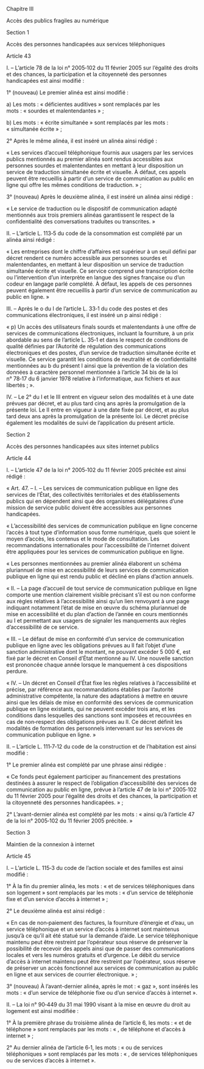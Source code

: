 Chapitre III

Accès des publics fragiles au numérique

Section 1

Accès des personnes handicapées aux services téléphoniques

Article 43

I. – L’article 78 de la loi n° 2005‑102 du 11 février 2005 sur l’égalité des droits et des chances, la participation et la citoyenneté des personnes handicapées est ainsi modifié :

1° (nouveau) Le premier alinéa est ainsi modifié :

a) Les mots : « déficientes auditives » sont remplacés par les mots : « sourdes et malentendantes » ;

b) Les mots : « écrite simultanée » sont remplacés par les mots : « simultanée écrite » ;

2° Après le même alinéa, il est inséré un alinéa ainsi rédigé :

« Les services d’accueil téléphonique fournis aux usagers par les services publics mentionnés au premier alinéa sont rendus accessibles aux personnes sourdes et malentendantes en mettant à leur disposition un service de traduction simultanée écrite et visuelle. À défaut, ces appels peuvent être recueillis à partir d’un service de communication au public en ligne qui offre les mêmes conditions de traduction. » ;

3° (nouveau) Après le deuxième alinéa, il est inséré un alinéa ainsi rédigé :

« Le service de traduction ou le dispositif de communication adapté mentionnés aux trois premiers alinéas garantissent le respect de la confidentialité des conversations traduites ou transcrites. »

II. – L’article L. 113‑5 du code de la consommation est complété par un alinéa ainsi rédigé :

« Les entreprises dont le chiffre d’affaires est supérieur à un seuil défini par décret rendent ce numéro accessible aux personnes sourdes et malentendantes, en mettant à leur disposition un service de traduction simultanée écrite et visuelle. Ce service comprend une transcription écrite ou l’intervention d’un interprète en langue des signes française ou d’un codeur en langage parlé complété. À défaut, les appels de ces personnes peuvent également être recueillis à partir d’un service de communication au public en ligne. »

III. – Après le o du I de l’article L. 33‑1 du code des postes et des communications électroniques, il est inséré un p ainsi rédigé :

« p) Un accès des utilisateurs finals sourds et malentendants à une offre de services de communications électroniques, incluant la fourniture, à un prix abordable au sens de l’article L. 35‑1 et dans le respect de conditions de qualité définies par l’Autorité de régulation des communications électroniques et des postes, d’un service de traduction simultanée écrite et visuelle. Ce service garantit les conditions de neutralité et de confidentialité mentionnées au b du présent I ainsi que la prévention de la violation des données à caractère personnel mentionnée à l’article 34 bis de la loi n° 78‑17 du 6 janvier 1978 relative à l’informatique, aux fichiers et aux libertés ; ».

IV. – Le 2° du I et le III entrent en vigueur selon des modalités et à une date prévues par décret, et au plus tard cinq ans après la promulgation de la présente loi. Le II entre en vigueur à une date fixée par décret, et au plus tard deux ans après la promulgation de la présente loi. Le décret précise également les modalités de suivi de l’application du présent article.

Section 2

Accès des personnes handicapées aux sites internet publics

Article 44

I. – L’article 47 de la loi n° 2005‑102 du 11 février 2005 précitée est ainsi rédigé :

« Art. 47. – I. – Les services de communication publique en ligne des services de l’État, des collectivités territoriales et des établissements publics qui en dépendent ainsi que des organismes délégataires d’une mission de service public doivent être accessibles aux personnes handicapées.

« L’accessibilité des services de communication publique en ligne concerne l’accès à tout type d’information sous forme numérique, quels que soient le moyen d’accès, les contenus et le mode de consultation. Les recommandations internationales pour l’accessibilité de l’internet doivent être appliquées pour les services de communication publique en ligne.

« Les personnes mentionnées au premier alinéa élaborent un schéma pluriannuel de mise en accessibilité de leurs services de communication publique en ligne qui est rendu public et décliné en plans d’action annuels.

« II. – La page d’accueil de tout service de communication publique en ligne comporte une mention clairement visible précisant s’il est ou non conforme aux règles relatives à l’accessibilité ainsi qu’un lien renvoyant à une page indiquant notamment l’état de mise en œuvre du schéma pluriannuel de mise en accessibilité et du plan d’action de l’année en cours mentionnés au I et permettant aux usagers de signaler les manquements aux règles d’accessibilité de ce service.

« III. – Le défaut de mise en conformité d’un service de communication publique en ligne avec les obligations prévues au II fait l’objet d’une sanction administrative dont le montant, ne pouvant excéder 5 000 €, est fixé par le décret en Conseil d’État mentionné au IV. Une nouvelle sanction est prononcée chaque année lorsque le manquement à ces dispositions perdure.

« IV. – Un décret en Conseil d’État fixe les règles relatives à l’accessibilité et précise, par référence aux recommandations établies par l’autorité administrative compétente, la nature des adaptations à mettre en œuvre ainsi que les délais de mise en conformité des services de communication publique en ligne existants, qui ne peuvent excéder trois ans, et les conditions dans lesquelles des sanctions sont imposées et recouvrées en cas de non‑respect des obligations prévues au II. Ce décret définit les modalités de formation des personnels intervenant sur les services de communication publique en ligne. »

II. – L’article L. 111‑7‑12 du code de la construction et de l’habitation est ainsi modifié :

1° Le premier alinéa est complété par une phrase ainsi rédigée :

« Ce fonds peut également participer au financement des prestations destinées à assurer le respect de l’obligation d’accessibilité des services de communication au public en ligne, prévue à l’article 47 de la loi n° 2005‑102 du 11 février 2005 pour l’égalité des droits et des chances, la participation et la citoyenneté des personnes handicapées. » ;

2° L’avant-dernier alinéa est complété par les mots : « ainsi qu’à l’article 47 de la loi n° 2005‑102 du 11 février 2005 précitée. »

Section 3

Maintien de la connexion à internet

Article 45

I. – L’article L. 115‑3 du code de l’action sociale et des familles est ainsi modifié :

1° À la fin du premier alinéa, les mots : « et de services téléphoniques dans son logement » sont remplacés par les mots : « d’un service de téléphonie fixe et d’un service d’accès à internet » ;

2° Le deuxième alinéa est ainsi rédigé :

« En cas de non‑paiement des factures, la fourniture d’énergie et d’eau, un service téléphonique et un service d’accès à internet sont maintenus jusqu’à ce qu’il ait été statué sur la demande d’aide. Le service téléphonique maintenu peut être restreint par l’opérateur sous réserve de préserver la possibilité de recevoir des appels ainsi que de passer des communications locales et vers les numéros gratuits et d’urgence. Le débit du service d’accès à internet maintenu peut être restreint par l’opérateur, sous réserve de préserver un accès fonctionnel aux services de communication au public en ligne et aux services de courrier électronique. » ;

3° (nouveau) À l’avant-dernier alinéa, après le mot : « gaz », sont insérés les mots : « d’un service de téléphonie fixe ou d’un service d’accès à internet ».

II. – La loi n° 90‑449 du 31 mai 1990 visant à la mise en œuvre du droit au logement est ainsi modifiée :

1° À la première phrase du troisième alinéa de l’article 6, les mots : « et de téléphone » sont remplacés par les mots : « , de téléphone et d’accès à internet » ;

2° Au dernier alinéa de l’article 6‑1, les mots : « ou de services téléphoniques » sont remplacés par les mots : « , de services téléphoniques ou de services d’accès à internet ».

